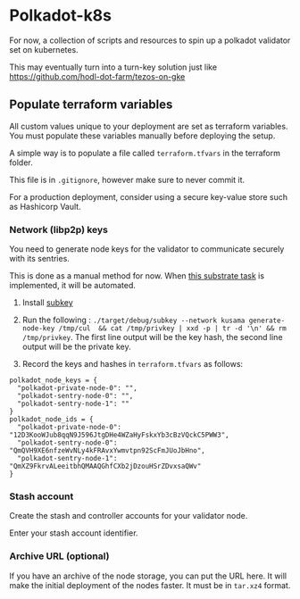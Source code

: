 # Polkadot-k8s

For now, a collection of scripts and resources to spin up a polkadot validator set on kubernetes.

This may eventually turn into a turn-key solution just like https://github.com/hodl-dot-farm/tezos-on-gke 

## Populate terraform variables

All custom values unique to your deployment are set as terraform variables. You must populate these variables manually before deploying the setup.

A simple way is to populate a file called `terraform.tfvars` in the terraform folder.

This file is in `.gitignore`, however make sure to never commit it.

For a production deployment, consider using a secure key-value store such as Hashicorp Vault.

### Network (libp2p) keys

You need to generate node keys for the validator to communicate securely with its sentries.

This is done as a manual method for now. When [this substrate task](https://github.com/paritytech/substrate/issues/5778) is implemented, it will be automated.

1. Install [subkey](https://substrate.dev/docs/en/ecosystem/subkey)

1. Run the following : `./target/debug/subkey --network kusama generate-node-key /tmp/cul  && cat /tmp/privkey | xxd -p | tr -d '\n' && rm /tmp/privkey`. The first line output will be the key hash, the second line output will be the private key.

1. Record the keys and hashes in `terraform.tfvars` as follows:

```
polkadot_node_keys = {
  "polkadot-private-node-0": "",
  "polkadot-sentry-node-0": "",
  "polkadot-sentry-node-1": ""
}
polkadot_node_ids = {
  "polkadot-private-node-0": "12D3KooWJub8qqN9J596JtgDHe4WZaHyFskxYb3cBzVQckC5PWW3",
  "polkadot-sentry-node-0": "QmQVH9XE6nfzeWvNLy4kFRAvxYwmvtpn92ScFmJUoJbHno",
  "polkadot-sentry-node-1": "QmXZ9FkrvALeeitbhQMAAQGhfCXb2jDzouHSrZDvxsaQWv"
}
```

### Stash account

Create the stash and controller accounts for your validator node.

Enter your stash account identifier.

### Archive URL (optional)

If you have an archive of the node storage, you can put the URL here. It will make the initial deployment of the nodes faster. It must be in `tar.xz4` format.
